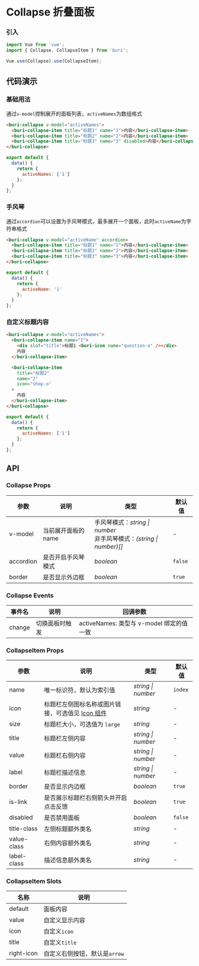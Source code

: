 # Collapse 折叠面板

### 引入

``` javascript
import Vue from 'vue';
import { Collapse, CollapseItem } from 'buri';

Vue.use(Collapse).use(CollapseItem);
```

## 代码演示

### 基础用法

通过`v-model`控制展开的面板列表，`activeNames`为数组格式

```html
<buri-collapse v-model="activeNames">
  <buri-collapse-item title="标题1" name="1">内容</buri-collapse-item>
  <buri-collapse-item title="标题2" name="2">内容</buri-collapse-item>
  <buri-collapse-item title="标题3" name="3" disabled>内容</buri-collapse-item>
</buri-collapse>
```

``` javascript
export default {
  data() {
    return {
      activeNames: ['1']
    };
  }
};
```

### 手风琴

通过`accordion`可以设置为手风琴模式，最多展开一个面板，此时`activeName`为字符串格式

```html
<buri-collapse v-model="activeName" accordion>
  <buri-collapse-item title="标题1" name="1">内容</buri-collapse-item>
  <buri-collapse-item title="标题2" name="2">内容</buri-collapse-item>
  <buri-collapse-item title="标题3" name="3">内容</buri-collapse-item>
</buri-collapse>
```

``` javascript
export default {
  data() {
    return {
      activeName: '1'
    };
  }
};
```

### 自定义标题内容

```html
<buri-collapse v-model="activeNames">
  <buri-collapse-item name="1">
    <div slot="title">标题1 <buri-icon name="question-o" /></div>
    内容
  </buri-collapse-item>

  <buri-collapse-item
    title="标题2"
    name="2"
    icon="shop-o"
  >
    内容
  </buri-collapse-item>
</buri-collapse>
```

``` javascript
export default {
  data() {
    return {
      activeNames: ['1']
    };
  }
};
```

## API

### Collapse Props

| 参数 | 说明 | 类型 | 默认值 |
|------|------|------|------|
| v-model | 当前展开面板的 name | 手风琴模式：*string \| number*<br>非手风琴模式：*(string \| number)[]* | - |
| accordion | 是否开启手风琴模式 | *boolean* | `false` |
| border | 是否显示外边框 | *boolean* | `true` |

### Collapse Events

| 事件名 | 说明 | 回调参数 |
|------|------|------|
| change | 切换面板时触发 | activeNames: 类型与 v-model 绑定的值一致 |

### CollapseItem Props

| 参数 | 说明 | 类型 | 默认值 |
|------|------|------|------|
| name | 唯一标识符，默认为索引值 | *string \| number* | `index` |
| icon | 标题栏左侧图标名称或图片链接，可选值见 [Icon 组件](#/zh-CN/icon) | *string* | - |
| size | 标题栏大小，可选值为 `large` | *string* | - |
| title | 标题栏左侧内容 | *string \| number* | - |
| value | 标题栏右侧内容 | *string \| number* | - |
| label | 标题栏描述信息 | *string \| number*  | - |
| border | 是否显示内边框 | *boolean* | `true` |
| is-link | 是否展示标题栏右侧箭头并开启点击反馈 | *boolean* | `true` |
| disabled | 是否禁用面板 | *boolean* | `false` |
| title-class | 左侧标题额外类名 | *string* | - |
| value-class | 右侧内容额外类名 | *string* | - |
| label-class | 描述信息额外类名 | *string* | - |

### CollapseItem Slots

| 名称 | 说明 |
|------|------|
| default | 面板内容 |
| value | 自定义显示内容 |
| icon | 自定义`icon` |
| title | 自定义`title` |
| right-icon | 自定义右侧按钮，默认是`arrow` |
